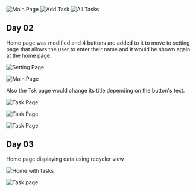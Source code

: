 ![Main Page](./screenshots/1.png)
![Add Task](./screenshots/2.png)
![All Tasks](./screenshots/3.png)

## Day 02

Home page was modified and 4 buttons are added to it to move to setting page that allows the user to enter their name and it would be shown again at the home page.

![Setting Page](./screenshots/21.png)

![Main Page](./screenshots/22.png)

Also the Tsk page would change its title depending on the button's text.

![Task Page](./screenshots/23.png)

![Task Page](./screenshots/24.png)

![Task Page](./screenshots/25.png)

## Day 03

Home page displaying data using recycler view

![Home with tasks](./screenshots/26.png)

![Task page](./screenshots/27.png)